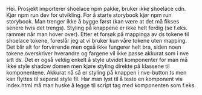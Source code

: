 Hei.
Prosjekt importerer shoelace npm pakke, bruker ikke shoelace cdn.
Kjør npm run dev for utvikling.
For å starte storybook kjør npm run storybook. Man trenger ikke å bygge først (kan være at det må fikses senere hvis det trengs).
Styling på knappene er ikke helt ferdig (se f.eks. rammer når man hover over).
Etter et forsøk på mappinga av ds tokene til shoelace tokene, foreslår jeg at vi bruker kun våre tokene uten mapping. Det
blir alt for forvirrende men også ikke fungerer helt bra, siden noen tokene overskriver hverandre og fargene vil ikke passe akkurat som i nve sitt ds. Det er også veldig enkelt å style utvidet komponenter for man må ikke style shadow domen men kjøre styling direkte på klassene til komponentene. Akkurat nå så er styling på knappen i nve-button.ts men kan flyttes til separat style fil.
Har man lyst til å teste en komponent via index.html må man huske å legge til script tag med komponenten som f.eks. <script type="module" src="/src/nve-button.ts"></script>

